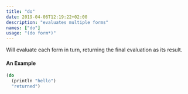 ```yaml
---
title: "do"
date: 2019-04-06T12:19:22+02:00
description: "evaluates multiple forms"
names: ["do"]
usage: "(do form*)"
---
```

Will evaluate each form in turn, returning the final evaluation as its result.

#### An Example

~~~scheme
(do
  (println "hello")
  "returned")
~~~
